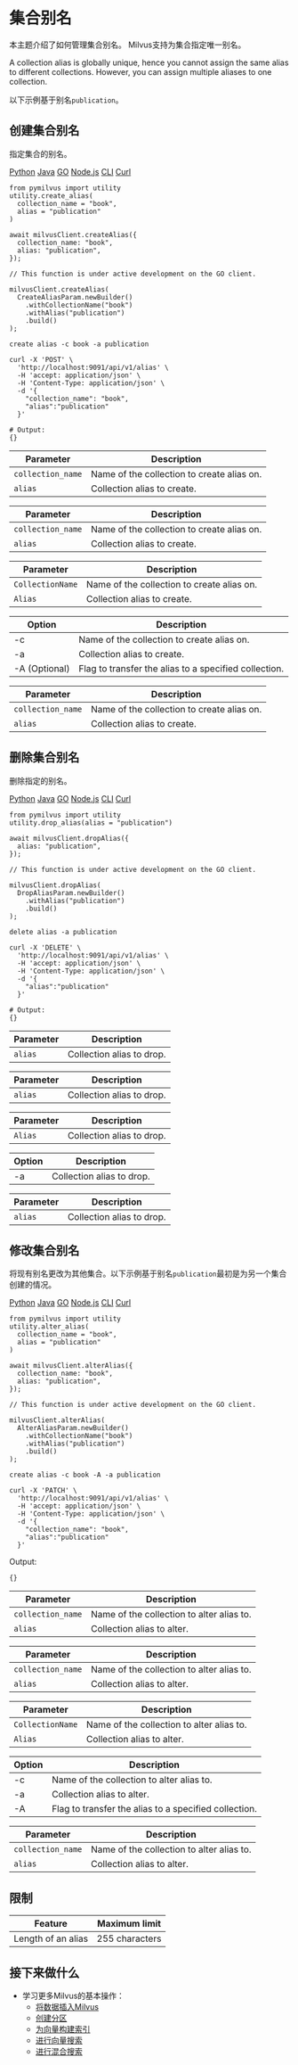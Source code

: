 集合别名
====

本主题介绍了如何管理集合别名。 Milvus支持为集合指定唯一别名。

A collection alias is globally unique, hence you cannot assign the same alias to different collections. However, you can assign multiple aliases to one collection.

以下示例基于别名`publication`。

创建集合别名
------

指定集合的别名。

[Python](#python) 
[Java](#java)
[GO](#go)
[Node.js](#javascript)
[CLI](#shell)
[Curl](#curl)

```
from pymilvus import utility
utility.create_alias(
  collection_name = "book",
  alias = "publication"
)

```

```
await milvusClient.createAlias({
  collection_name: "book",
  alias: "publication",
});

```

```
// This function is under active development on the GO client.

```

```
milvusClient.createAlias(
  CreateAliasParam.newBuilder()
    .withCollectionName("book")
    .withAlias("publication")
    .build()
);

```

```
create alias -c book -a publication

```

```
curl -X 'POST' \
  'http://localhost:9091/api/v1/alias' \
  -H 'accept: application/json' \
  -H 'Content-Type: application/json' \
  -d '{
    "collection_name": "book",
    "alias":"publication"
  }'

```

```
# Output:
{}

```

| Parameter | Description |
| --- | --- |
| `collection_name` | Name of the collection to create alias on. |
| `alias` | Collection alias to create. |

| Parameter | Description |
| --- | --- |
| `collection_name` | Name of the collection to create alias on. |
| `alias` | Collection alias to create. |

| Parameter | Description |
| --- | --- |
| `CollectionName` | Name of the collection to create alias on. |
| `Alias` | Collection alias to create. |

| Option | Description |
| --- | --- |
| -c | Name of the collection to create alias on. |
| -a | Collection alias to create. |
| -A (Optional) | Flag to transfer the alias to a specified collection. |

| Parameter | Description |
| --- | --- |
| `collection_name` | Name of the collection to create alias on. |
| `alias` | Collection alias to create. |

删除集合别名
------

删除指定的别名。

[Python](#python) 
[Java](#java)
[GO](#go)
[Node.js](#javascript)
[CLI](#shell)
[Curl](#curl)

```
from pymilvus import utility
utility.drop_alias(alias = "publication")

```

```
await milvusClient.dropAlias({
  alias: "publication",
});

```

```
// This function is under active development on the GO client.

```

```
milvusClient.dropAlias(
  DropAliasParam.newBuilder()
    .withAlias("publication")
    .build()
);

```

```
delete alias -a publication

```

```
curl -X 'DELETE' \
  'http://localhost:9091/api/v1/alias' \
  -H 'accept: application/json' \
  -H 'Content-Type: application/json' \
  -d '{
    "alias":"publication"
  }'

```

```
# Output:
{}

```

| Parameter | Description |
| --- | --- |
| `alias` | Collection alias to drop. |

| Parameter | Description |
| --- | --- |
| `alias` | Collection alias to drop. |

| Parameter | Description |
| --- | --- |
| `Alias` | Collection alias to drop. |

| Option | Description |
| --- | --- |
| -a | Collection alias to drop. |

| Parameter | Description |
| --- | --- |
| `alias` | Collection alias to drop. |

修改集合别名
------

将现有别名更改为其他集合。以下示例基于别名`publication`最初是为另一个集合创建的情况。

[Python](#python) 
[Java](#java)
[GO](#go)
[Node.js](#javascript)
[CLI](#shell)
[Curl](#curl)

```
from pymilvus import utility
utility.alter_alias(
  collection_name = "book",
  alias = "publication"
)

```

```
await milvusClient.alterAlias({
  collection_name: "book",
  alias: "publication",
});

```

```
// This function is under active development on the GO client.

```

```
milvusClient.alterAlias(
  AlterAliasParam.newBuilder()
    .withCollectionName("book")
    .withAlias("publication")
    .build()
);

```

```
create alias -c book -A -a publication

```

```
curl -X 'PATCH' \
  'http://localhost:9091/api/v1/alias' \
  -H 'accept: application/json' \
  -H 'Content-Type: application/json' \
  -d '{
    "collection_name": "book",
    "alias":"publication"
  }'

```

Output:

```
{}

```

| Parameter | Description |
| --- | --- |
| `collection_name` | Name of the collection to alter alias to. |
| `alias` | Collection alias to alter. |

| Parameter | Description |
| --- | --- |
| `collection_name` | Name of the collection to alter alias to. |
| `alias` | Collection alias to alter. |

| Parameter | Description |
| --- | --- |
| `CollectionName` | Name of the collection to alter alias to. |
| `Alias` | Collection alias to alter. |

| Option | Description |
| --- | --- |
| -c | Name of the collection to alter alias to. |
| -a | Collection alias to alter. |
| -A | Flag to transfer the alias to a specified collection. |

| Parameter | Description |
| --- | --- |
| `collection_name` | Name of the collection to alter alias to. |
| `alias` | Collection alias to alter. |

限制
--

| Feature | Maximum limit |
| --- | --- |
| Length of an alias | 255 characters |

接下来做什么
------

* 学习更多Milvus的基本操作：
	+ [将数据插入Milvus](insert_data.md)
	+ [创建分区](create_partition.md)
	+ [为向量构建索引](build_index.md)
	+ [进行向量搜索](search.md)
	+ [进行混合搜索](hybridsearch.md)
